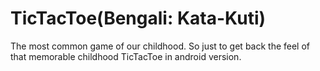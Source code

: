 # TicTacToe(Bengali: Kata-Kuti)
The most common game of our childhood. So just to get back the feel of that memorable childhood TicTacToe in android version.
